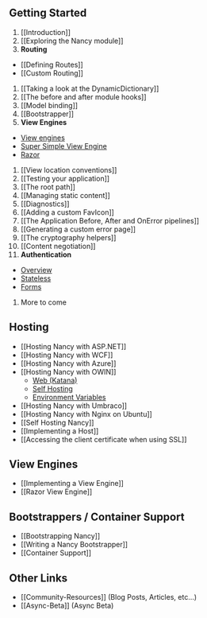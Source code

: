 ## Getting Started
1. [[Introduction]]
1. [[Exploring the Nancy module]]
1. **Routing**
  - [[Defining Routes]]
  - [[Custom Routing]]
1. [[Taking a look at the DynamicDictionary]]
1. [[The before and after module hooks]]
1. [[Model binding]]
1. [[Bootstrapper]]
1. **View Engines**
  - [View engines](/NancyFx/Nancy/wiki/View-Engines)
  - [Super Simple View Engine](/NancyFx/Nancy/wiki/The-Super-Simple-View-Engine)
  - [Razor](/NancyFx/Nancy/wiki/Razor-View-Engine)
1. [[View location conventions]]
1. [[Testing your application]]
1. [[The root path]]
1. [[Managing static content]]
1. [[Diagnostics]]
1. [[Adding a custom FavIcon]]
1. [[The Application Before, After and OnError pipelines]]
1. [[Generating a custom error page]]
1. [[The cryptography helpers]]
1. [[Content negotiation]]
1. **Authentication**
  - [Overview](/NancyFx/Nancy/wiki/Authentication-Overview)
  - [Stateless](/NancyFx/Nancy/wiki/Stateless-Authentication)
  - [Forms](/NancyFx/Nancy/wiki/Forms-Authentication)
1. More to come

## Hosting
* [[Hosting Nancy with ASP.NET]]
* [[Hosting Nancy with WCF]]
* [[Hosting Nancy with Azure]]
* [[Hosting Nancy with OWIN]]
  - [Web (Katana)](/NancyFx/Nancy/wiki/Hosting-nancy-with-owin#katana---aspnet-host)
  - [Self Hosting](/NancyFx/Nancy/wiki/Hosting-nancy-with-owin#katana---httplistener-selfhost)
  - [Environment Variables](/NancyFx/Nancy/wiki/Hosting-nancy-with-owin#accessing-owin-environment-variables)
* [[Hosting Nancy with Umbraco]]
* [[Hosting Nancy with Nginx on Ubuntu]]
* [[Self Hosting Nancy]]
* [[Implementing a Host]]
* [[Accessing the client certificate when using SSL]]

## View Engines
* [[Implementing a View Engine]]
* [[Razor View Engine]]

## Bootstrappers / Container Support
* [[Bootstrapping Nancy]]
* [[Writing a Nancy Bootstrapper]]
* [[Container Support]]

## Other Links
* [[Community-Resources]] (Blog Posts, Articles, etc...)
* [[Async-Beta]] (Async Beta)